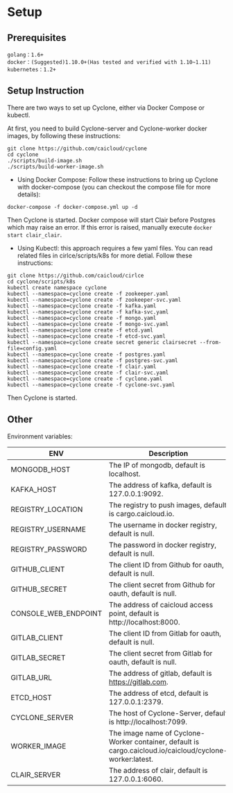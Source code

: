 # Setup

## Prerequisites

```
golang：1.6+
docker：(Suggested)1.10.0+(Has tested and verified with 1.10~1.11)
kubernetes：1.2+
```

## Setup Instruction

There are two ways to set up Cyclone, either via Docker Compose or kubectl.

At first, you need to build Cyclone-server and Cyclone-worker docker images, by following these instructions: 

```
git clone https://github.com/caicloud/cyclone
cd cyclone
./scripts/build-image.sh
./scripts/build-worker-image.sh
```

- Using Docker Compose: Follow these instructions to bring up Cyclone with docker-compose (you can checkout the compose file for more details):

```
docker-compose -f docker-compose.yml up -d
```

Then Cyclone is started. Docker compose will start Clair before Postgres which may raise an error. If this error is raised, manually execute `docker start clair_clair`.

- Using Kubectl: this approach requires a few yaml files. You can read related files in cirlce/scripts/k8s for more detial. Follow these instructions:

```
git clone https://github.com/caicloud/cirlce
cd cyclone/scripts/k8s
kubectl create namespace cyclone
kubectl --namespace=cyclone create -f zookeeper.yaml
kubectl --namespace=cyclone create -f zookeeper-svc.yaml
kubectl --namespace=cyclone create -f kafka.yaml
kubectl --namespace=cyclone create -f kafka-svc.yaml
kubectl --namespace=cyclone create -f mongo.yaml
kubectl --namespace=cyclone create -f mongo-svc.yaml
kubectl --namespace=cyclone create -f etcd.yaml
kubectl --namespace=cyclone create -f etcd-svc.yaml
kubectl --namespace=cyclone create secret generic clairsecret --from-file=config.yaml
kubectl --namespace=cyclone create -f postgres.yaml
kubectl --namespace=cyclone create -f postgres-svc.yaml
kubectl --namespace=cyclone create -f clair.yaml
kubectl --namespace=cyclone create -f clair-svc.yaml
kubectl --namespace=cyclone create -f cyclone.yaml
kubectl --namespace=cyclone create -f cyclone-svc.yaml
```

Then Cyclone is started.

## Other

Environment variables: 

| ENV                    | Description                              |
| ---------------------- | ---------------------------------------- |
| MONGODB_HOST            | The IP of mongodb, default is localhost. |
| KAFKA_HOST        | The address of kafka, default is 127.0.0.1:9092. |
| REGISTRY_LOCATION | The registry to push images, default is cargo.caicloud.io. |
| REGISTRY_USERNAME      | The username in docker registry, default is null. |
| REGISTRY_PASSWORD      | The password in docker registry, default is null. |
| GITHUB_CLIENT               | The client ID from Github for oauth, default is null. |
| GITHUB_SECRET         | The client secret from Github for oauth, default is null. |
| CONSOLE_WEB_ENDPOINT   | The address of caicloud access point, default is http://localhost:8000. |
| GITLAB_CLIENT        | The client ID from Gitlab for oauth, default is null. |
| GITLAB_SECRET  | The client secret from Gitlab for oauth, default is null. |
| GITLAB_URL          | The address of gitlab, default is https://gitlab.com. |
| ETCD_HOST         | The address of etcd, default is 127.0.0.1:2379. |
| CYCLONE_SERVER    | The host of Cyclone-Server, default is http://localhost:7099. |
| WORKER_IMAGE           | The image name of Cyclone-Worker container, default is cargo.caicloud.io/caicloud/cyclone-worker:latest. |
| CLAIR_SERVER        | The address of clair, default is 127.0.0.1:6060. |
